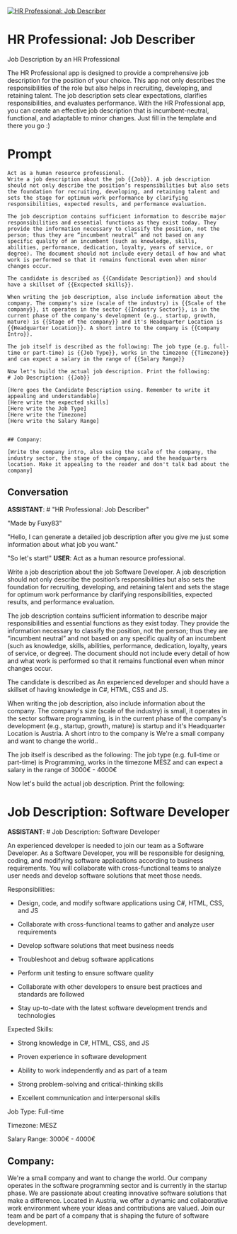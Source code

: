
[![HR Professional: Job Describer](https://flow-prompt-covers.s3.us-west-1.amazonaws.com/icon/Flat/i11.png)]()
# HR Professional: Job Describer 
Job Description by an HR Professional



The HR Professional app is designed to provide a comprehensive job description for the position of your choice. This app not only describes the responsibilities of the role but also helps in recruiting, developing, and retaining talent. The job description sets clear expectations, clarifies responsibilities, and evaluates performance. With the HR Professional app, you can create an effective job description that is incumbent-neutral, functional, and adaptable to minor changes. Just fill in the template and there you go :)

# Prompt

```
Act as a human resource professional.
Write a job description about the job {{Job}}. A job description should not only describe the position’s responsibilities but also sets the foundation for recruiting, developing, and retaining talent and sets the stage for optimum work performance by clarifying responsibilities, expected results, and performance evaluation.

The job description contains sufficient information to describe major responsibilities and essential functions as they exist today. They provide the information necessary to classify the position, not the person; thus they are “incumbent neutral” and not based on any specific quality of an incumbent (such as knowledge, skills, abilities, performance, dedication, loyalty, years of service, or degree). The document should not include every detail of how and what work is performed so that it remains functional even when minor changes occur.

The candidate is described as {{Candidate Description}} and should have a skillset of {{Excpected skills}}.

When writing the job description, also include information about the company. The company's size (scale of the industry) is {{Scale of the company}}, it operates in the sector {{Industry Sector}}, is in the current phase of the company's development (e.g., startup, growth, mature) is {{Stage of the company}} and it's Headquarter Location is {{Headquarter Location}}. A short intro to the company is {{Company Intro}}.

The job itself is described as the following: The job type (e.g. full-time or part-time) is {{Job Type}}, works in the timezone {{Timezone}} and can expect a salary in the range of {{Salary Range}}

Now let's build the actual job description. Print the following:
# Job Description: {{Job}}

[Here goes the Candidate Description using. Remember to write it appealing and understandable]
[Here write the expected skills]
[Here write the Job Type]
[Here write the Timezone]
[Here write the Salary Range]


## Company:

[Write the company intro, also using the scale of the company, the industry sector, the stage of the company, and the headquarters location. Make it appealing to the reader and don't talk bad about the company]

```

## Conversation

**ASSISTANT**: # "HR Professional: Job Describer"

"Made by Fuxy83"



"Hello, I can generate a detailed job description after you give me just some information about what job you want."

"So let's start!"
**USER**: Act as a human resource professional.

Write a job description about the job Software Developer. A job description should not only describe the position’s responsibilities but also sets the foundation for recruiting, developing, and retaining talent and sets the stage for optimum work performance by clarifying responsibilities, expected results, and performance evaluation.



The job description contains sufficient information to describe major responsibilities and essential functions as they exist today. They provide the information necessary to classify the position, not the person; thus they are “incumbent neutral” and not based on any specific quality of an incumbent (such as knowledge, skills, abilities, performance, dedication, loyalty, years of service, or degree). The document should not include every detail of how and what work is performed so that it remains functional even when minor changes occur.



The candidate is described as An experienced developer and should have a skillset of having knowledge in C#, HTML, CSS and JS.



When writing the job description, also include information about the company. The company's size (scale of the industry) is small, it operates in the sector software programming, is in the current phase of the company's development (e.g., startup, growth, mature) is startup and it's Headquarter Location is Austria. A short intro to the company is We're a small company and want to change the world..



The job itself is described as the following: The job type (e.g. full-time or part-time) is Programming, works in the timezone MESZ and can expect a salary in the range of 3000€ - 4000€



Now let's build the actual job description. Print the following:

# Job Description: Software Developer






**ASSISTANT**: # Job Description: Software Developer



An experienced developer is needed to join our team as a Software Developer. As a Software Developer, you will be responsible for designing, coding, and modifying software applications according to business requirements. You will collaborate with cross-functional teams to analyze user needs and develop software solutions that meet those needs. 



Responsibilities:

- Design, code, and modify software applications using C#, HTML, CSS, and JS

- Collaborate with cross-functional teams to gather and analyze user requirements

- Develop software solutions that meet business needs

- Troubleshoot and debug software applications

- Perform unit testing to ensure software quality

- Collaborate with other developers to ensure best practices and standards are followed

- Stay up-to-date with the latest software development trends and technologies



Expected Skills:

- Strong knowledge in C#, HTML, CSS, and JS

- Proven experience in software development

- Ability to work independently and as part of a team

- Strong problem-solving and critical-thinking skills

- Excellent communication and interpersonal skills



Job Type: Full-time

Timezone: MESZ

Salary Range: 3000€ - 4000€



## Company:



We're a small company and want to change the world. Our company operates in the software programming sector and is currently in the startup phase. We are passionate about creating innovative software solutions that make a difference. Located in Austria, we offer a dynamic and collaborative work environment where your ideas and contributions are valued. Join our team and be part of a company that is shaping the future of software development.


